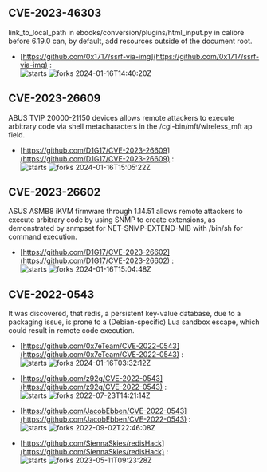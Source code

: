 ## CVE-2023-46303
 link_to_local_path in ebooks/conversion/plugins/html_input.py in calibre before 6.19.0 can, by default, add resources outside of the document root.

- [https://github.com/0x1717/ssrf-via-img](https://github.com/0x1717/ssrf-via-img) :  
![starts](https://img.shields.io/github/stars/0x1717/ssrf-via-img.svg) 
![forks](https://img.shields.io/github/forks/0x1717/ssrf-via-img.svg) 
2024-01-16T14:40:20Z

## CVE-2023-26609
 ABUS TVIP 20000-21150 devices allows remote attackers to execute arbitrary code via shell metacharacters in the /cgi-bin/mft/wireless_mft ap field.

- [https://github.com/D1G17/CVE-2023-26609](https://github.com/D1G17/CVE-2023-26609) :  
![starts](https://img.shields.io/github/stars/D1G17/CVE-2023-26609.svg) 
![forks](https://img.shields.io/github/forks/D1G17/CVE-2023-26609.svg) 
2024-01-16T15:05:22Z

## CVE-2023-26602
 ASUS ASMB8 iKVM firmware through 1.14.51 allows remote attackers to execute arbitrary code by using SNMP to create extensions, as demonstrated by snmpset for NET-SNMP-EXTEND-MIB with /bin/sh for command execution.

- [https://github.com/D1G17/CVE-2023-26602](https://github.com/D1G17/CVE-2023-26602) :  
![starts](https://img.shields.io/github/stars/D1G17/CVE-2023-26602.svg) 
![forks](https://img.shields.io/github/forks/D1G17/CVE-2023-26602.svg) 
2024-01-16T15:04:48Z

## CVE-2022-0543
 It was discovered, that redis, a persistent key-value database, due to a packaging issue, is prone to a (Debian-specific) Lua sandbox escape, which could result in remote code execution.

- [https://github.com/0x7eTeam/CVE-2022-0543](https://github.com/0x7eTeam/CVE-2022-0543) :  
![starts](https://img.shields.io/github/stars/0x7eTeam/CVE-2022-0543.svg) 
![forks](https://img.shields.io/github/forks/0x7eTeam/CVE-2022-0543.svg) 
2024-01-16T03:32:12Z

- [https://github.com/z92g/CVE-2022-0543](https://github.com/z92g/CVE-2022-0543) :  
![starts](https://img.shields.io/github/stars/z92g/CVE-2022-0543.svg) 
![forks](https://img.shields.io/github/forks/z92g/CVE-2022-0543.svg) 
2022-07-23T14:21:14Z

- [https://github.com/JacobEbben/CVE-2022-0543](https://github.com/JacobEbben/CVE-2022-0543) :  
![starts](https://img.shields.io/github/stars/JacobEbben/CVE-2022-0543.svg) 
![forks](https://img.shields.io/github/forks/JacobEbben/CVE-2022-0543.svg) 
2022-09-02T22:46:08Z

- [https://github.com/SiennaSkies/redisHack](https://github.com/SiennaSkies/redisHack) :  
![starts](https://img.shields.io/github/stars/SiennaSkies/redisHack.svg) 
![forks](https://img.shields.io/github/forks/SiennaSkies/redisHack.svg) 
2023-05-11T09:23:28Z

